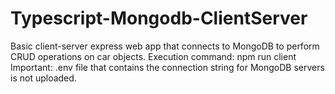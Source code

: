# Typescript-Mongodb-ClientServer
Basic client-server express web app that connects to MongoDB to perform CRUD operations on car objects.
Execution command: npm run client 
Important: .env file that contains the connection string for MongoDB servers is not uploaded.
